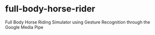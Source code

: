 # full-body-horse-rider
Full Body Horse Riding Simulator using Gesture Recognition through the Google Media Pipe
